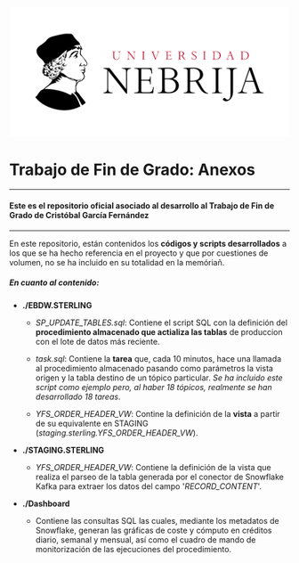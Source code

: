 ![logo](./images/logotipo-universidad-nebrija.jpg)

# Trabajo de Fin de Grado: Anexos
---

#### Este es el repositorio oficial asociado al desarrollo al Trabajo de Fin de Grado de Cristóbal García Fernández
---

En este repositorio, están contenidos los **códigos y scripts desarrollados** a los que se ha hecho referencia en el proyecto y que por cuestiones de volumen, no se ha incluido en su totalidad en la memóriañ.

##### En cuanto al contenido:

- **./EBDW.STERLING**
    
    - *SP_UPDATE_TABLES.sql*: Contiene el script SQL con la definición del **procedimiento almacenado que actializa las tablas** de produccion con el lote de datos más reciente.

    - *task.sql*: Contiene la **tarea** que, cada 10 minutos, hace una llamada al procedimiento almacenado pasando como parámetros la vista origen y la tabla destino de un tópico particular. *Se ha incluido este script como ejemplo pero, al haber 18 tópicos, realmente se han desarrollado 18 tareas*.

    - *YFS_ORDER_HEADER_VW*: Contine la definición de la **vista** a partir de su equivalente en STAGING (*staging.sterling.YFS_ORDER_HEADER_VW*).

- **./STAGING.STERLING**

    - *YFS_ORDER_HEADER_VW*: Contiene la definición de la vista que realiza el parseo de la tabla generada por el conector de Snowflake Kafka para extraer los datos del campo '*RECORD_CONTENT*'.

- **./Dashboard**

    - Contiene las consultas SQL las cuales, mediante los metadatos de Snowflake, generan las gráficas de coste y cómputo en créditos diario, semanal y mensual, así como el cuadro de mando de monitorización de las ejecuciones del procedimiento.  